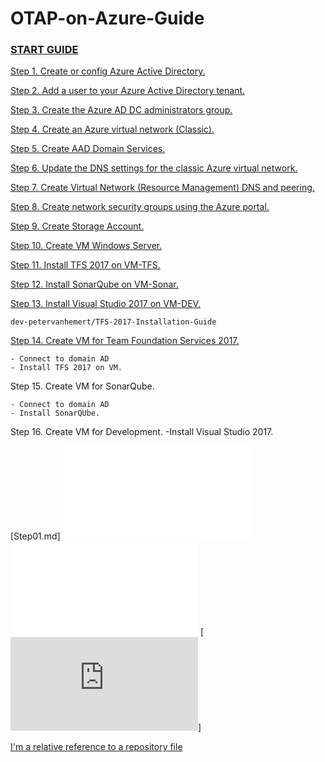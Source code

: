 # OTAP-on-Azure-Guide
### [START GUIDE](Step01.md)

[Step 1. Create or config Azure Active Directory.](Step01.md)

[Step 2. Add a user to your Azure Active Directory tenant.](Step02.md)
    
[Step 3. Create the Azure AD DC administrators group.](Step03.md)
          
[Step 4. Create an Azure virtual network (Classic).](Step04.md)

[Step 5. Create AAD Domain Services.](Step05.md)

[Step 6. Update the DNS settings for the classic Azure virtual network.](Step06.md)

[Step 7. Create Virtual Network (Resource Management) DNS and peering.](Step07.md)

[Step 8. Create network security groups using the Azure portal.](Step08.md)

[Step 9. Create Storage Account.](Step09.md)

[Step 10. Create VM Windows Server.](Step10.md)

[Step 11. Install TFS 2017 on VM-TFS.](Step11.md)

[Step 12. Install SonarQube on VM-Sonar.](Step12.md)

[Step 13. Install Visual Studio 2017 on VM-DEV.](Step13.md)
    
    
    dev-petervanhemert/TFS-2017-Installation-Guide
    
[Step 14. Create VM for Team Foundation Services 2017.](../dev-petervanhemert/TFS-2017-Installation-Guide/TFS2017-install-guide.pdf)

    - Connect to domain AD
    - Install TFS 2017 on VM.
    
Step 15. Create VM for SonarQube.

    - Connect to domain AD
    - Install SonarQUbe.
    
Step 16. Create VM for Development.
        -Install Visual Studio 2017.


[Step01.md]
![GitHub Logo](/Step01.md)
![GitHub Logo](Step01.md)
[![](https://github.com/dev-petervanhemert/OTAP-on-Azure-Guide/blob/master/Step01.md)]



[I'm a relative reference to a repository file](../blob/master/LICENSE)
